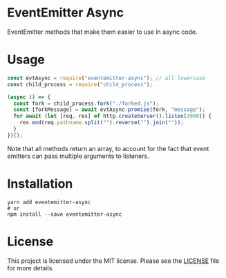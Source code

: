 # EventEmitter Async
EventEmitter methods that make them easier to use in async code.

# Usage
```js
const evtAsync = require("eventemitter-async"); // all lowercase
const child_process = require("child_process");

(async () => {
  const fork = child_process.fork("./forked.js");
  const [forkMessage] = await evtAsync.promise(fork, "message");
  for await (let [req, res] of http.createServer().listen(3000)) {
    res.end(req.pathname.split("").reverse("").join(""));
  }
})();
```
Note that all methods return an array, to account for the fact that event emitters can pass multiple arguments to listeners.

# Installation

```shell
yarn add eventemitter-async
# or
npm install --save eventemitter-async
```

# License
This project is licensed under the MIT license. Please see the [LICENSE](LICENSE) file for more details.
